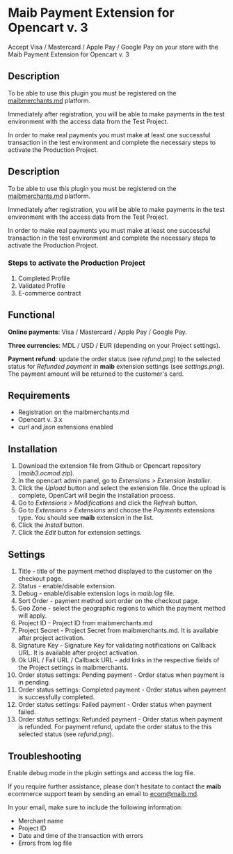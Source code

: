 # Maib Payment Extension for Opencart v. 3
Accept Visa / Mastercard / Apple Pay / Google Pay on your store with the Maib Payment Extension for Opencart v. 3

## Description
To be able to use this plugin you must be registered on the [maibmerchants.md](https://maibmerchants.md) platform.

Immediately after registration, you will be able to make payments in the test environment with the access data from the Test Project.

In order to make real payments you must make at least one successful transaction in the test environment and complete the necessary steps to activate the Production Project.

## Description
To be able to use this plugin you must be registered on the [maibmerchants.md](https://maibmerchants.md) platform.

Immediately after registration, you will be able to make payments in the test environment with the access data from the Test Project.

In order to make real payments you must make at least one successful transaction in the test environment and complete the necessary steps to activate the Production Project.

### Steps to activate the Production Project
1. Completed Profile
2. Validated Profile
3. E-commerce contract 

## Functional
**Online payments**: Visa / Mastercard / Apple Pay / Google Pay.

**Three currencies**: MDL / USD / EUR (depending on your Project settings).

**Payment refund**: update the order status (see _refund.png_) to the selected status for _Refunded payment_ in **maib** extension settings (see _settings.png_). The payment amount will be returned to the customer's card.

## Requirements
- Registration on the maibmerchants.md
- Opencart v. 3.x
- _curl_ and _json_ extensions enabled

## Installation
1. Download the extension file from Github or Opencart repository (_maib3.ocmod.zip_).
2. In the opencart admin panel, go to _Extensions > Extension Installer_.
3. Click the _Upload_ button and select the extension file. Once the upload is complete, OpenCart will begin the installation process.
4. Go to _Extensions > Modifications_ and click the _Refresh_ button.
5. Go to _Extensions > Extensions_ and choose the _Payments_ extensions type. You should see **maib** extension in the list.
6. Click the _Install_ button.
7. Click the _Edit_ button for extension settings.

## Settings
1. Title - title of the payment method displayed to the customer on the checkout page.
2. Status - enable/disable extension.
3. Debug - enable/disable extension logs in _maib.log_ file.
4. Sort Order - payment method sort order on the checkout page.
5. Geo Zone - select the geographic regions to which the payment method will apply.
6. Project ID - Project ID from maibmerchants.md
7. Project Secret - Project Secret from maibmerchants.md. It is available after project activation.
8. Signature Key - Signature Key for validating notifications on Callback URL. It is available after project activation.
9. Ok URL / Fail URL / Callback URL - add links in the respective fields of the Project settings in maibmerchants.
10. Order status settings: Pending payment - Order status when payment is in pending.
11. Order status settings: Completed payment - Order status when payment is successfully completed.
12. Order status settings: Failed payment - Order status when payment failed.
13. Order status settings: Refunded payment - Order status when payment is refunded. For payment refund, update the order status to the this selected status (see _refund.png_).

## Troubleshooting
Enable debug mode in the plugin settings and access the log file.

If you require further assistance, please don't hesitate to contact the **maib** ecommerce support team by sending an email to ecom@maib.md. 

In your email, make sure to include the following information:
- Merchant name
- Project ID
- Date and time of the transaction with errors
- Errors from log file
